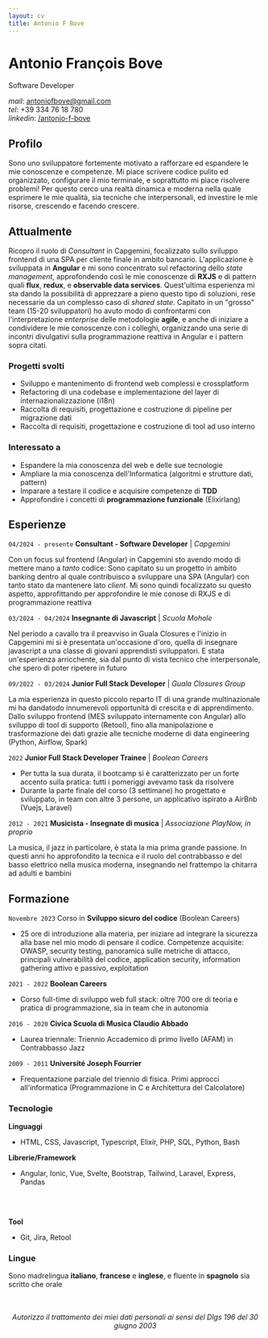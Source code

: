```yaml
---
layout: cv
title: Antonio F Bove
---
```


# Antonio François Bove

Software Developer

<div id="webaddress" class="contact-info">
    <!-- BUG: non manda la mail -->
    <!-- <ion-icon name="at-outline"></ion-icon> <a href="antoniofbove@gmail.com">antoniofbove@gmail.com</a> -->
    <!-- | <a href="http://en.wikipedia.org/wiki/Isaac_Newton">My wikipedia page</a> -->
    <!-- TODO: more contact info: location, tel, linkedin/github -->
    <!-- add icons -->
    <div><em>mail</em>: <a href="mailto:antoniofbove@gmail.com">antoniofbove@gmail.com</a></div>
    <div><em>tel</em>: +39 334 76 18 780</div>
    <div><em>linkedin</em>: <a href="https://www.linkedin.com/in/antonio-f-bove/">/antonio-f-bove</a></div>
    <!-- <div><em>github</em>: <a href="https://github.com/antonio-f-bove">/antonio-f-bove</a></div> -->
</div>

## Profilo

Sono uno sviluppatore fortemente motivato a rafforzare ed espandere le mie conoscenze e competenze. Mi piace scrivere codice pulito ed organizzato, configurare il mio terminale, e soprattutto mi piace risolvere problemi! Per questo cerco una realtà dinamica e moderna nella quale esprimere le mie qualità, sia tecniche che interpersonali, ed investire le mie risorse, crescendo e facendo crescere.

## Attualmente

Ricopro il ruolo di *Consultant* in Capgemini, focalizzato sullo sviluppo frontend di una SPA per cliente finale in ambito bancario. L'applicazione è sviluppata in **Angular** e mi sono concentrato sul refactoring dello *state management*, approfondendo così le mie conoscenze di **RXJS** e di pattern quali **flux**, **redux**, e **observable data services**. Quest'ultima esperienza mi sta dando la possibilità di apprezzare a pieno questo tipo di soluzioni, rese necessarie da un complesso caso di *shared state*. 
Capitato in un "grosso" team (15-20 sviluppatori) ho avuto modo di confrontarmi con l'interpretazione *enterprise* delle metodologie **agile**, e anche di iniziare a condividere le mie conoscenze con i colleghi, organizzando una serie di incontri divulgativi sulla programmazione reattiva in Angular e i pattern sopra citati.

<!-- 
Sono attivo su due macro aree di sviluppo software all'interno del reparto IT di Guala Closures Group:

- Applicazione **frontend** di tipo enterprise (MES) con Angular e Ionic
- Progetto di migrazione **dati** verso nuovo ERP (SAP S/4HANA) con Python, Nifi, Airflow
-->

### Progetti svolti

<!-- - Progettazione e sviluppo di una applicazione fullstack (scopo didattico)  -->

- Sviluppo e mantenimento di frontend web complessi e crossplatform
- Refactoring di una codebase e implementazione del layer di internazionalizzazione (i18n)
- Raccolta di requisiti, progettazione e costruzione di pipeline per migrazione dati
- Raccolta di requisiti, progettazione e costruzione di tool ad uso interno

### Interessato a

- Espandere la mia conoscenza del web e delle sue tecnologie
- Ampliare la mia conoscenza dell'Informatica (algoritmi e strutture dati, pattern)
- Imparare a testare il codice e acquisire competenze di **TDD**
- Approfondire i concetti di **programmazione funzionale** (Elixirlang)
<!--
- Integrare l'**intelligenza artificiale** nel mio workflow e nei miei applicativi
-->

## Esperienze

`04/2024 - presente`
**Consultant - Software Developer** | _Capgemini_

Con un focus sul frontend (Angular) in Capgemini sto avendo modo di mettere mano a *tanto* codice: Sono capitato su un progetto in ambito banking dentro al quale contribuisco a sviluppare una SPA (Angular) con tanto stato da mantenere lato *client*. Mi sono quindi focalizzato su questo aspetto, approfittando per approfondire le mie conose di RXJS e di programmazione reattiva

`03/2024 - 04/2024`
**Insegnante di Javascript** | _Scuola Mohole_

Nel periodo a cavallo tra il preavviso in Guala Closures e l'inizio in Capgemini mi si è presentata un'occasione d'oro, quella di insegnare javascript a una classe di giovani apprendisti sviluppatori. E stata un'esperienza arricchente, sia dal punto di vista tecnico che interpersonale, che spero di poter ripetere in futuro

`09/2022 - 03/2024`
**Junior Full Stack Developer** | _Guala Closures Group_

La mia esperienza in questo piccolo reparto IT di una grande multinazionale mi ha dandatodo innumerevoli opportunità di crescita e di apprendimento. Dallo sviluppo frontend (MES sviluppato internamente con Angular) allo sviluppo di tool di supporto (Retool), fino alla manipolazione e trasformazione dei dati grazie alle tecniche moderne di data engineering (Python, Airflow, Spark)

`2022`
**Junior Full Stack Developer Trainee** | _Boolean Careers_

- Per tutta la sua durata, il bootcamp si è caratterizzato per un forte accento sulla pratica: tutti i pomeriggi avevamo task da risolvere
- Durante la parte finale del corso (3 settimane) ho progettato e sviluppato, in team con altre 3 persone, un applicativo ispirato a AirBnb (Vuejs, Laravel)

`2012 - 2021`
**Musicista - Insegnate di musica** | _Associazione PlayNow, in proprio_

La musica, il jazz in particolare, è stata la mia prima grande passione. In questi anni ho approfondito la tecnica e il ruolo del contrabbasso e del basso elettrico nella musica moderna, insegnando nel frattempo la chitarra ad adulti e bambini

## Formazione

`Novembre 2023`
Corso in **Sviluppo sicuro del codice** (Boolean Careers)

- 25 ore di introduzione alla materia, per iniziare ad integrare la sicurezza alla base nel mio modo di pensare il codice. Competenze acquisite: OWASP, security testing, panoramica sulle metriche di attacco, principali vulnerabilità del codice, application security, information gathering attivo e passivo, exploitation

`2021 - 2022`
**Boolean Careers**

- Corso full-time di sviluppo web full stack: oltre 700 ore di teoria e pratica di programmazione, sia in team che in autonomia

`2016 - 2020`
**Civica Scuola di Musica Claudio Abbado**

- Laurea triennale: Triennio Accademico di primo livello (AFAM) in Contrabbasso Jazz

`2009 - 2011`
**Université Joseph Fourrier**

- Frequentazione parziale del triennio di fisica. Primi approcci all'informatica (Programmazione in C e Architettura del Calcolatore)

### Tecnologie

**Linguaggi**

- HTML, CSS, Javascript, Typescript, Elixir, PHP, SQL, Python, Bash

**Librerie/Framework**

- Angular, Ionic, Vue, Svelte, Bootstrap, Tailwind, Laravel, Express, Pandas

<br><br>

**Tool**

- Git, Jira, Retool

### Lingue

Sono madrelingua **italiano**, **francese** e **inglese**, e fluente in **spagnolo** sia scritto che orale

<div style="text-align: center; margin-top: 3rem; font-style: italic;">
Autorizzo il trattamento dei miei dati personali ai sensi del Dlgs 196 del 30 giugno 2003
</div>
